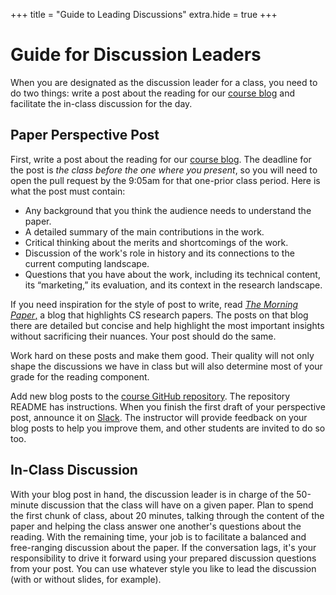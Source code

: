 +++
title = "Guide to Leading Discussions"
extra.hide = true
+++
# Guide for Discussion Leaders

When you are designated as the discussion leader for a class, you need to do two things: write a post about the reading for our [course blog][blog] and facilitate the in-class discussion for the day.

[blog]: @/blog/_index.md


## Paper Perspective Post

First, write a post about the reading for our [course blog][blog].
The deadline for the post is *the class before the one where you present*,
so you will need to open the pull request by the 9:05am for that one-prior class period.
Here is what the post must contain:

* Any background that you think the audience needs to understand the paper.
* A detailed summary of the main contributions in the work.
* Critical thinking about the merits and shortcomings of the work.
* Discussion of the work's role in history and its connections to the current computing landscape.
* Questions that you have about the work, including its technical content, its “marketing,” its evaluation, and its context in the research landscape.

If you need inspiration for the style of post to write, read [*The Morning Paper*,][tmp] a blog that highlights CS research papers.
The posts on that blog there are detailed but concise and help highlight the most important insights without sacrificing their nuances.
Your post should do the same.

Work hard on these posts and make them good.
Their quality will not only shape the discussions we have in class but will also determine most of your grade for the reading component.

Add new blog posts to the [course GitHub repository][gh].
The repository README has instructions.
When you finish the first draft of your perspective post, announce it on [Slack][].
The instructor will provide feedback on your blog posts to help you improve them, and other students are invited to do so too.

[gh]: https://github.com/sampsyo/cs6120
[slack]: https://cs6120-2019fa.slack.com/
[tmp]: https://blog.acolyer.org


## In-Class Discussion

With your blog post in hand, the discussion leader is in charge of the 50-minute discussion that the class will have on a given paper.
Plan to spend the first chunk of class, about 20 minutes, talking through the content of the paper and helping the class answer one another's questions about the reading.
With the remaining time, your job is to facilitate a balanced and free-ranging discussion about the paper.
If the conversation lags, it's your responsibility to drive it forward using your prepared discussion questions from your post.
You can use whatever style you like to lead the discussion (with or without slides, for example).
